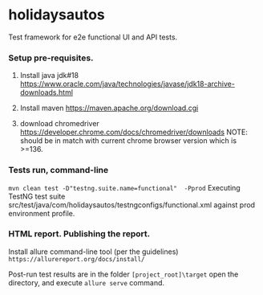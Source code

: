# holidaysautos
Test framework for e2e functional UI and API tests.

### Setup pre-requisites. 
1. Install java jdk#18 https://www.oracle.com/java/technologies/javase/jdk18-archive-downloads.html

2. Install maven https://maven.apache.org/download.cgi

3. download chromedriver   https://developer.chrome.com/docs/chromedriver/downloads
NOTE: should be in match with current chrome browser version which is >=136.

### Tests run,  command-line
`mvn clean test -D"testng.suite.name=functional"  -Pprod`
Executing TestNG test suite  src/test/java/com/holidaysautos/testngconfigs/functional.xml against 
prod environment profile.


### HTML report. Publishing the report. 
Install allure command-line tool (per the guidelines)
`https://allurereport.org/docs/install/` 

Post-run test results are in the folder
`[project_root]\target` 
open the directory, and execute `allure serve` command. 

